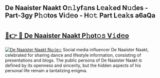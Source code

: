 ## De Naaister Naakt O𝚗𝚕yf𝚊ns L𝚎a𝚔ed N𝚞𝚍es - Part-3gy P𝚑𝚘tos Vi𝚍𝚎o - H𝚘𝚝 Part L𝚎a𝚔s a6aQa

# <h2><a href="http://kf15ms.oniu.top/?m=De+Naaister+Naakt">🔗👉 🔴 De Naaister Naakt P𝚑ot𝚘𝚜 V𝚒d𝚎o</a></h2>

[![De Naaister Naakt Nu𝚍e𝚜](https://i.imgur.com/0qMVB7G.gif)](http://kf15ms.oniu.top/?m=De+Naaister+Naakt)
Social media influencer De Naaister Naakt, celebrated for sharing dance and lifestyle information, consisting of presentations and blogs. The public persona of De Naaister Naakt is defined by its openness and sincerity, but the hidden aspects of his personal life remain a tantalizing enigma.  
